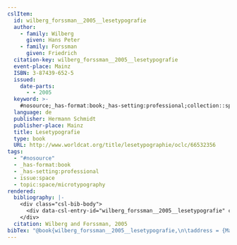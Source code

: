 ```yaml
---
cslItem:
  id: wilberg_forssman__2005__lesetypografie
  author:
    - family: Wilberg
      given: Hans Peter
    - family: Forssman
      given: Friedrich
  citation-key: wilberg_forssman__2005__lesetypografie
  event-place: Mainz
  ISBN: 3-87439-652-5
  issued:
    date-parts:
      - - 2005
  keyword: >-
    #nosource;_has-format:book;_has-setting:professional;collection::space::microtypography
  language: de
  publisher: Hermann Schmidt
  publisher-place: Mainz
  title: Lesetypografie
  type: book
  URL: http://www.worldcat.org/title/lesetypographie/oclc/66532356
tags:
  - "#nosource"
  - _has-format:book
  - _has-setting:professional
  - issue:space
  - topic:space/microtypography
rendered:
  bibliography: |-
    <div class="csl-bib-body">
      <div data-csl-entry-id="wilberg_forssman__2005__lesetypografie" class="csl-entry">Wilberg, H.P. and Forssman, F. 2005 <i>Lesetypografie</i>. Mainz: Hermann Schmidt. Available at: <a href='http://www.worldcat.org/title/lesetypographie/oclc/66532356.'>http://www.worldcat.org/title/lesetypographie/oclc/66532356.</a></div>
    </div>
  citation: Wilberg and Forssman, 2005
bibTex: "@book{wilberg_forssman__2005__lesetypografie,\n\taddress = {Mainz},\n\tauthor = {Wilberg, Hans Peter and Forssman, Friedrich},\n\tyear = {2005},\n\tpublisher = {Hermann Schmidt},\n\ttitle = {Lesetypografie},\n}\n\n"
---
```

